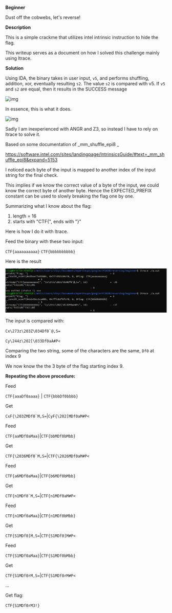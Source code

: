 **Beginner**

Dust off the cobwebs, let's reverse!

**Description**

This is a simple crackme that utilizes intel intrinsic instruction to hide the flag.

This writeup serves as a document on how I solved this challenge mainly using ltrace.

**Solution**

Using IDA, the binary takes in user input, `v5`, and performs shuffling, addition, xor, eventually resulting `s2`. The value `s2` is compared with v5. If `v5` and `s2` are equal, then it results in the SUCCESS message

![img](https://media.discordapp.net/attachments/743500937926017084/746593064960786452/unknown.png)



In essence, this is what it does.

![img](https://media.discordapp.net/attachments/743500937926017084/746592120109924422/unknown.png)



Sadly I am inexperienced with ANGR and Z3, so instead I have to rely on ltrace to solve it.



Based on some documentation of _mm_shuffle_epi8 _

https://software.intel.com/sites/landingpage/IntrinsicsGuide/#text=_mm_shuffle_epi8&expand=5153

I noticed each byte of the input is mapped to another index of the input string for the final check.

This implies if we know the correct value of a byte of the input, we could know the correct byte of another byte. Hence the EXPECTED_PREFIX constant can be used to slowly breaking the flag one by one.



Summarizing what I know about the flag:

1. length = 16
2. starts with "CTF{", ends with "}"



Here is how I do it with ltrace. 

Feed the binary with these two input:

`CTF{aaaaaaaaaa}`
`CTF{bbbbbbbbbb}`

Here is the result

![alt test](https://github.com/vikychoi/myWriteups/blob/master/reversing/beginner/image-20200829145615910.png)

The input is compared with:

```Cx\273z\203Z\034Df0`@,S=```

```Cy\244z\202[\033Df0aA#P<```

Comparing the two string, some of the characters are the same, `Df0` at index 9

We now know the the 3 byte of the flag starting index 9.

**Repeating the above procedure:**

Feed

`CTF{aaaDf0aaaa}` | `CTF{bbbDf0bbbb}`

Get

```CxF{\203ZMDf0`M,S=```|```CyF{\202[MDf0aM#P<```



Feed

`CTF{aaMDf0aMaa}`|`CTF{bbMDf0bMbb}`

Get

```CTF{\2036MDf0`M,S=```|```CTF{\2026MDf0aM#P<```



Feed

`CTF{a6MDf0aMaa}`|`CTF{b6MDf0bMbb}`

Get

``CTF{n1MDf0`M,S=``|`CTF{n1MDf0aM#P<`



Feed

`CTF{n1MDf0aMaa}`|`CTF{n1MDf0bMbb}`

Get

`CTF{S1MDf0]M,S=`|`CTF{S1MDf0]M#P<`



Feed

`CTF{S1MDf0aMaa}`|`CTF{S1MDf0bMbb}`

Get

`CTF{S1MDf0rM,S=`|`CTF{S1MDf0rM#P<`

...

Get flag:

`CTF{S1MDf0rM3!}`

